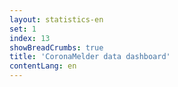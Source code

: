 ```yaml
---
layout: statistics-en
set: 1
index: 13
showBreadCrumbs: true
title: 'CoronaMelder data dashboard'
contentLang: en
---
```

